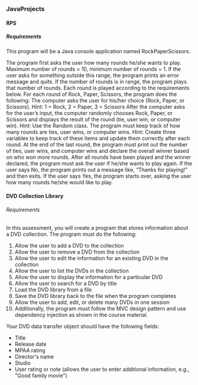 ### JavaProjects

#### RPS 

##### Requirements
This program will be a Java console application named RockPaperScissors.

The program first asks the user how many rounds he/she wants to play.
Maximum number of rounds = 10, minimum number of rounds = 1.
If the user asks for something outside this range, the program prints an error message and quits.
If the number of rounds is in range, the program plays that number of rounds.
Each round is played according to the requirements below.
For each round of Rock, Paper, Scissors, the program does the following:
The computer asks the user for his/her choice (Rock, Paper, or Scissors).
Hint: 1 = Rock, 2 = Paper, 3 = Scissors
After the computer asks for the user’s input, the computer randomly chooses Rock, Paper, or Scissors and displays the result of the round (tie, user win, or computer win).
Hint: Use the Random class.
The program must keep track of how many rounds are ties, user wins, or computer wins.
Hint: Create three variables to keep track of these items and update them correctly after each round.
At the end of the last round, the program must print out the number of ties, user wins, and computer wins and declare the overall winner based on who won more rounds.
After all rounds have been played and the winner declared, the program must ask the user if he/she wants to play again.
If the user says No, the program prints out a message like, “Thanks for playing!” and then exits.
If the user says Yes, the program starts over, asking the user how many rounds he/she would like to play.


#### DVD Collection Library 

###### Requirements
In this assessment, you will create a program that stores information about a DVD collection. The program must do the following:

1. Allow the user to add a DVD to the collection
2. Allow the user to remove a DVD from the collection
3. Allow the user to edit the information for an existing DVD in the collection
4. Allow the user to list the DVDs in the collection
5. Allow the user to display the information for a particular DVD
6. Allow the user to search for a DVD by title
7. Load the DVD library from a file
8. Save the DVD library back to the file when the program completes
9. Allow the user to add, edit, or delete many DVDs in one session
10. Additionally, the program must follow the MVC design pattern and use dependency injection as shown in the course material.

Your DVD data transfer object should have the following fields:
- Title
- Release date
- MPAA rating
- Director's name
- Studio
- User rating or note (allows the user to enter additional information, e.g., "Good family movie")